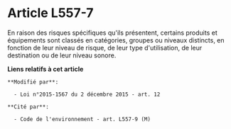 # Article L557-7

En raison des risques spécifiques qu'ils présentent, certains produits et équipements sont classés en catégories, groupes ou
niveaux distincts, en fonction de leur niveau de risque, de leur type d'utilisation, de leur destination ou de leur niveau
sonore.

**Liens relatifs à cet article**

	**Modifié par**:

	  - Loi n°2015-1567 du 2 décembre 2015 - art. 12

	**Cité par**:

	  - Code de l'environnement - art. L557-9 (M)
